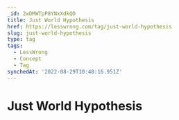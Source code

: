 ```yaml
---
_id: 2wDMWTpP8YNxXdkQD
title: Just World Hypothesis
href: https://lesswrong.com/tag/just-world-hypothesis
slug: just-world-hypothesis
type: tag
tags:
  - LessWrong
  - Concept
  - Tag
synchedAt: '2022-08-29T10:48:16.951Z'
---
```


# Just World Hypothesis
